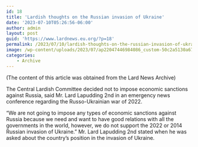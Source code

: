 ```yaml
---
id: 18
title: 'Lardish thoughts on the Russian invasion of Ukraine'
date: '2023-07-10T05:26:56-06:00'
author: admin
layout: post
guid: 'https://www.lardnews.eu.org/?p=18'
permalink: /2023/07/10/lardish-thoughts-on-the-russian-invasion-of-ukraine/
image: /wp-content/uploads/2023/07/ap22047446984086_custom-50c2a5130a6787a46e547af75ed8c75ab63ecc99-scaled.jpg
categories:
    - Archive
---
```


(The content of this article was obtained from the Lard News Archive)

The Central Lardish Committee decided not to impose economic sanctions against Russia, said Mr. Lard Lapudding 2nd in an emergency news conference regarding the Russo-Ukrainian war of 2022.

“We are not going to impose any types of economic sanctions against Russia because we need and want to have good relations with all the governments in the world, however, we do not support the 2022 or 2014 Russian invasion of Ukraine.” Mr. Lard Lapudding 2nd stated when he was asked about the country’s position in the invasion of Ukraine.